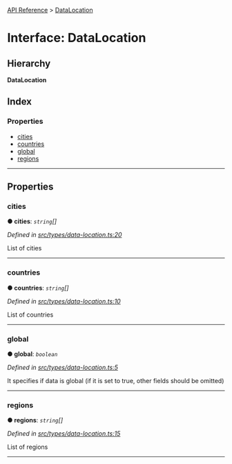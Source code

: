 [API Reference](../README.md) > [DataLocation](../interfaces/datalocation.md)

# Interface: DataLocation

## Hierarchy

**DataLocation**

## Index

### Properties

* [cities](datalocation.md#cities)
* [countries](datalocation.md#countries)
* [global](datalocation.md#global)
* [regions](datalocation.md#regions)

---

## Properties

<a id="cities"></a>

###  cities

**● cities**: *`string`[]*

*Defined in [src/types/data-location.ts:20](https://github.com/repux/repux-lib/blob/dcfa8fe/src/types/data-location.ts#L20)*

List of cities

___
<a id="countries"></a>

###  countries

**● countries**: *`string`[]*

*Defined in [src/types/data-location.ts:10](https://github.com/repux/repux-lib/blob/dcfa8fe/src/types/data-location.ts#L10)*

List of countries

___
<a id="global"></a>

###  global

**● global**: *`boolean`*

*Defined in [src/types/data-location.ts:5](https://github.com/repux/repux-lib/blob/dcfa8fe/src/types/data-location.ts#L5)*

It specifies if data is global (if it is set to true, other fields should be omitted)

___
<a id="regions"></a>

###  regions

**● regions**: *`string`[]*

*Defined in [src/types/data-location.ts:15](https://github.com/repux/repux-lib/blob/dcfa8fe/src/types/data-location.ts#L15)*

List of regions

___

